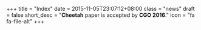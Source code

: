 +++
title = "Index"
date = 2015-11-05T23:07:12+08:00
class = "news"
draft = false
short_desc = "**Cheetah** paper is accepted by **CGO 2016**."
icon = "fa fa-file-alt"
+++
